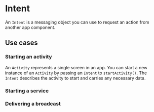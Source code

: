 # Intent

An `Intent` is a messaging object you can use to request an action from another app component.

## Use cases

### Starting an activity

An `Activity` represents a single screen in an app. You can start a new instance of an `Activity` by passing an `Intent` to `startActivity()`. The `Intent` describes the activity to start and carries any necessary data.

### Starting a service

### Delivering a broadcast

